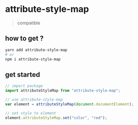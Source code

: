 # attribute-style-map

> compatible

## how to get ?

```sh
yarn add attribute-style-map
# or
npm i attribute-style-map
```

## get started

```js
// import package
import attributeStyleMap from "attribute-style-map";

// use attribute-style-map
var element = attributeStyleMap(document.documentElement);

// set style to element
element.attributeStyleMap.set("color", "red");
```
